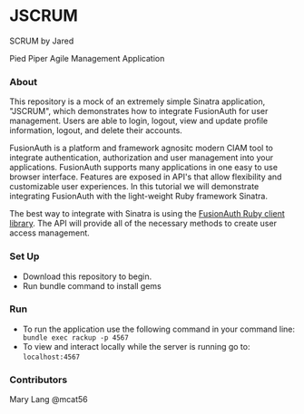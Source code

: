 # JSCRUM

SCRUM by Jared

Pied Piper Agile Management Application

### About
This repository is a mock of an extremely simple Sinatra application, "JSCRUM", which demonstrates how to integrate FusionAuth
for user management. Users are able to login, logout, view and update profile
information, logout, and delete their accounts. 

FusionAuth is a platform and framework agnositc modern CIAM tool to integrate authentication, authorization and
user management into your applications. FusionAuth supports many applications in one easy to use browser interface. Features are exposed in API's that allow flexibility and customizable user experiences. In this tutorial we will demonstrate integrating FusionAuth with the light-weight Ruby framework Sinatra.

The best way to integrate with Sinatra is using the [FusionAuth Ruby client library](https://fusionauth.io/docs/v1/tech/client-libraries/ruby). The API will provide all of the necessary methods
to create user access management. 

### Set Up
- Download this repository to begin.
- Run bundle command to install gems

### Run 
- To run the application use the following command in your command line: ` bundle exec rackup -p 4567`
- To view and interact locally while the server is running go to: `localhost:4567`

### Contributors

Mary Lang @mcat56
